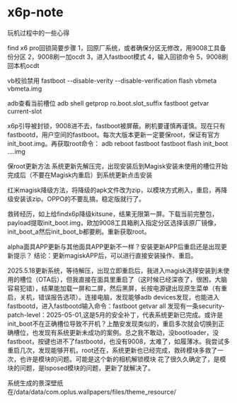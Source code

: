 # x6p-note
玩机过程中的一些心得


find x6 pro回锁简要步骤
1，回原厂系统，或者确保分区无修改，用9008工具备份分区
2，9008刷一加ocdt
3，进入fastboot模式
4，输入回锁命令
5，9008刷回本机ocdt


vb校验禁用
fastboot --disable-verity --disable-verification flash vbmeta vbmeta.img

adb查看当前槽位
adb shell getprop ro.boot.slot_suffix
fastboot getvar current-slot

x6p引导被封锁，9008进不去，fastboot被屏蔽。刷机要谨慎再谨慎。现在只有fastbootd，用户空间的fastboot。每次大版本更新一定要保root，保证有官方init_boot.img。再获取root命令：
adb reboot fastboot
fastboot flash init_boot ....img


保root更新方法
系统更新先解压完，出现安装后到Magisk安装未使用的槽位开始完成后（不要在Magisk内重启）到系统更新点击安装


红米magisk降级方法，将降级的apk文件改为zip，以模块方式刷入，重启，再降级安装该zip。OPPO的不要乱搞，稳定版就行了。

救砖经历，如上给findx6p降级kitsune，结果无限第一屏。下载当前完整包，payload提取init_boot.img，欧加9008工具箱刷入指定分区选择该原厂镜像，init_boot_a然后init_boot_b都要刷。重新获取root。


alpha面具APP更新与其他面具APP更新不一样？安装更新APP后重启还是出现更新提示？
结论：更新magiskAPP后，可以进行直接安装操作、重启。


2025.5.18更新系统，等待解压，出现立即重启后，我进入magisk选择安装到未使用的槽位（OTA后），但我直接在面具里重启了（这时候已经深夜了，很困，大脑容易犯错），结果能加载一屏和二屏，然后黑屏，长按电源键出现原生菜单（有重启，关机，错误报告选项）。连接电脑，发现能够adb devices发现，也能进入fastbootd，进入fastbootd输入命令：fastboot getvar all 发现有一条security-patch-level：2025-05-01,这是5月的安全补丁，代表系统更新已完成。或许是init_boot不在正确槽位导致不开机？上酷安发现类似的，重启多次就会切换到正确槽位，也发现有系统更新未成功的案例。总之我不敢动，没bootloader，没fastboot，按键也进不了fastbootd，也没有9008，太难了，如履薄冰。我尝试多重启几次，发现能够开机，root还在，系统更新也已经完成，救砖模块多救了一次，也许是模块的问题。可能是这个新的相机解锁模块
花了很久久确定了，是模块的问题，是lsposed模块的问题，更新了就解决了。


系统生成的景深壁纸在/data/data/com.oplus.wallpapers/files/theme_resource/
